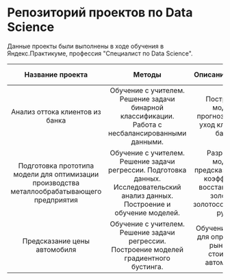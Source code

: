 # Репозиторий проектов по Data Science

Данные проекты были выполнены в ходе обучения в Яндекс.Практикуме, профессия "Специалист по Data Science".

|Название проекта|Методы|Описание проекта|Используемые библиотеки|
|:--------------:|:----------:|:---------------:|:---------------------:|
|Анализ оттока клиентов из банка|Обучение с учителем. Решение задачи бинарной классификации. Работа с несбалансированными данными.|Построение модели, прогнозирующей уход клиента из банка.|pandas, seaborn, sklearn
|Подготовка прототипа модели для оптимизации производства металлообрабатывающего предприятия |Обучение с учителем. Решение задачи регрессии. Подготовка данных. Исследовательский анализ данных. Построение и обучение моделей.|Разработка модели, предсказывающей коэффициент восстановления золота из золотосодержащей руды.|pandas, numpy, matplotlib, seaborn, sklearn 
|Предсказание цены автомобиля|Обучение с учителем. Решение задачи регрессии. Построение моделей градиентного бустинга.|Обучение модели для определения рыночной стоимости автомобиля.|pandas, numpy, catboost, lightgbm, sklearn 
